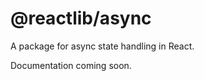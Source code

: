 @reactlib/async
===============

A package for async state handling in React.

Documentation coming soon.